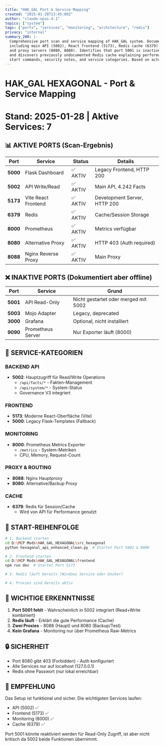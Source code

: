 ```yaml
---
title: "HAK_GAL Port & Service Mapping"
created: "2025-01-28T13:45:00Z"
author: "claude-opus-4.1"
topics: ["system"]
tags: ["ports", "services", "monitoring", "architecture", "redis"]
privacy: "internal"
summary_200: |-
  Comprehensive port scan and service mapping of HAK_GAL system. Documents 7 active services
  including main API (5002), React frontend (5173), Redis cache (6379), Prometheus (8000),
  and proxy servers (8080, 8088). Identifies that port 5001 is inactive (merged with 5002)
  and discovers previously undocumented Redis cache explaining performance gains. Includes
  start commands, security notes, and service categories. Based on actual network scan.
---
```


# HAK_GAL HEXAGONAL - Port & Service Mapping
# Stand: 2025-01-28 | Aktive Services: 7

## 📊 AKTIVE PORTS (Scan-Ergebnis)

| Port | Service | Status | Details |
|------|---------|--------|---------|
| **5000** | Flask Dashboard | ✅ AKTIV | Legacy Frontend, HTTP 200 |
| **5002** | API Write/Read | ✅ AKTIV | Main API, 4.242 Facts |
| **5173** | Vite React Frontend | ✅ AKTIV | Development Server, HTTP 200 |
| **6379** | Redis | ✅ AKTIV | Cache/Session Storage |
| **8000** | Prometheus | ✅ AKTIV | Metrics verfügbar |
| **8080** | Alternative Proxy | ✅ AKTIV | HTTP 403 (Auth required) |
| **8088** | Nginx Reverse Proxy | ✅ AKTIV | Main Proxy |

## ❌ INAKTIVE PORTS (Dokumentiert aber offline)

| Port | Service | Grund |
|------|---------|-------|
| **5001** | API Read-Only | Nicht gestartet oder merged mit 5002 |
| **5003** | Mojo Adapter | Legacy, deprecated |
| **3000** | Grafana | Optional, nicht installiert |
| **9090** | Prometheus Server | Nur Exporter läuft (8000) |

## 🎯 SERVICE-KATEGORIEN

### BACKEND API
- **5002**: Hauptzugriff für Read/Write Operations
  - `/api/facts/*` - Fakten-Management
  - `/api/system/*` - System-Status
  - Governance V3 integriert

### FRONTEND
- **5173**: Moderne React-Oberfläche (Vite)
- **5000**: Legacy Flask-Templates (Fallback)

### MONITORING
- **8000**: Prometheus Metrics Exporter
  - `/metrics` - System-Metriken
  - CPU, Memory, Request-Count

### PROXY & ROUTING
- **8088**: Nginx Hauptproxy
- **8080**: Alternative/Backup Proxy

### CACHE
- **6379**: Redis für Session/Cache
  - Wird von API für Performance genutzt

## 🚀 START-REIHENFOLGE

```bash
# 1. Backend starten
cd D:\MCP Mods\HAK_GAL_HEXAGONAL\src_hexagonal
python hexagonal_api_enhanced_clean.py  # Startet Port 5002 & 8000

# 2. Frontend starten
cd D:\MCP Mods\HAK_GAL_HEXAGONAL\frontend
npm run dev  # Startet Port 5173

# 3. Redis läuft bereits (Windows Service oder Docker)

# 4. Proxies sind bereits aktiv
```

## 📌 WICHTIGE ERKENNTNISSE

1. **Port 5001 fehlt** - Wahrscheinlich in 5002 integriert (Read+Write kombiniert)
2. **Redis läuft** - Erklärt die gute Performance (Cache)
3. **Zwei Proxies** - 8088 (Haupt) und 8080 (Backup/Test)
4. **Kein Grafana** - Monitoring nur über Prometheus Raw-Metrics

## 🔒 SICHERHEIT

- Port 8080 gibt 403 (Forbidden) - Auth konfiguriert
- Alle Services nur auf localhost (127.0.0.1)
- Redis ohne Passwort (nur lokal erreichbar)

## 📝 EMPFEHLUNG

Das Setup ist funktional und sicher. Die wichtigsten Services laufen:
- API (5002) ✅
- Frontend (5173) ✅  
- Monitoring (8000) ✅
- Cache (6379) ✅

Port 5001 könnte reaktiviert werden für Read-Only Zugriff, ist aber nicht kritisch da 5002 beide Funktionen übernimmt.
